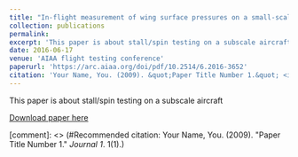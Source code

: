 ```yaml
---
title: "In-flight measurement of wing surface pressures on a small-scale uav during stall/spin maneuvers"
collection: publications
permalink: 
excerpt: 'This paper is about stall/spin testing on a subscale aircraft.'
date: 2016-06-17
venue: 'AIAA flight testing conference'
paperurl: 'https://arc.aiaa.org/doi/pdf/10.2514/6.2016-3652'
citation: 'Your Name, You. (2009). &quot;Paper Title Number 1.&quot; <i>Journal 1</i>. 1(1).'
---
```

This paper is about stall/spin testing on a subscale aircraft

[Download paper here](http://academicpages.github.io/files/paper1.pdf)

[comment]: <> (#Recommended citation: Your Name, You. (2009). "Paper Title Number 1." <i>Journal 1</i>. 1(1).)

